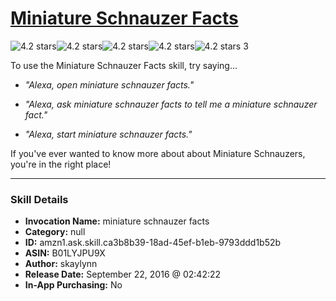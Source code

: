 # [Miniature Schnauzer Facts](http://alexa.amazon.com/#skills/amzn1.ask.skill.ca3b8b39-18ad-45ef-b1eb-9793ddd1b52b)
![4.2 stars](../../images/ic_star_black_18dp_1x.png)![4.2 stars](../../images/ic_star_black_18dp_1x.png)![4.2 stars](../../images/ic_star_black_18dp_1x.png)![4.2 stars](../../images/ic_star_black_18dp_1x.png)![4.2 stars](../../images/ic_star_half_black_18dp_1x.png) 3

To use the Miniature Schnauzer Facts skill, try saying...

* *"Alexa, open miniature schnauzer facts."*

* *"Alexa, ask miniature schnauzer facts to tell me a miniature schnauzer fact."*

* *"Alexa, start miniature schnauzer facts."*

If you've ever wanted to know more about about Miniature Schnauzers, you're in the right place!

***

### Skill Details

* **Invocation Name:** miniature schnauzer facts
* **Category:** null
* **ID:** amzn1.ask.skill.ca3b8b39-18ad-45ef-b1eb-9793ddd1b52b
* **ASIN:** B01LYJPU9X
* **Author:** skaylynn
* **Release Date:** September 22, 2016 @ 02:42:22
* **In-App Purchasing:** No
